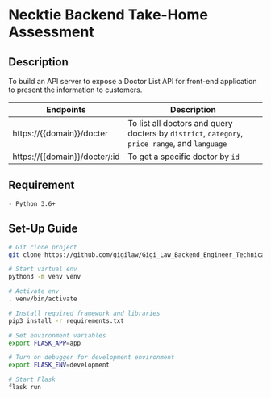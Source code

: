 # Necktie Backend Take-Home Assessment

## Description

To build an API server to expose a Doctor List API for front-end
application to present the information to customers.

| Endpoints                     | Description                                                                                    |
| ----------------------------- | ---------------------------------------------------------------------------------------------- |
| https://{{domain}}/docter     | To list all doctors and query docters by `district`, `category`, `price range`, and `language` |
| https://{{domain}}/docter/:id | To get a specific doctor by `id`                                                               |

## Requirement

```
- Python 3.6+
```

## Set-Up Guide

```zsh
# Git clone project
git clone https://github.com/gigilaw/Gigi_Law_Backend_Engineer_Technical_Assessment.git

# Start virtual env
python3 -m venv venv

# Activate env
. venv/bin/activate

# Install required framework and libraries
pip3 install -r requirements.txt

# Set environment variables
export FLASK_APP=app

# Turn on debugger for development environment
export FLASK_ENV=development

# Start Flask
flask run

```
